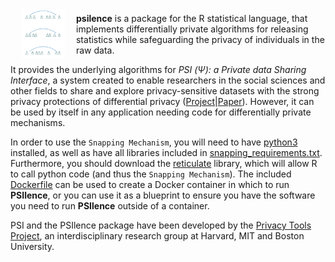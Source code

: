 <img src="README_files/img/dpe.png" align="left" height="80" vspace="8" hspace="18">

**psilence** is a package for the R statistical language, that implements differentially private algorithms for releasing statistics while safeguarding the privacy of individuals in the raw data.

It provides the underlying algorithms for *PSI (&Psi;): a Private data Sharing Interface*, a system created to enable researchers in the social sciences and other fields to share and explore privacy-sensitive datasets with the strong privacy protections of differential privacy ([Project](http://psiprivacy.org/about)|[Paper](https://arxiv.org/abs/1609.04340)).  However, it can be used by itself in any application needing code for differentially private mechanisms.

In order to use the `Snapping Mechanism`, you will need to have [python3](https://www.python.org/downloads/) installed, as well as have all libraries included in [snapping_requirements.txt](snapping_requirements.txt). Furthermore, you should download the [reticulate](https://rstudio.github.io/reticulate/) library, which will allow R to call python code (and thus the `Snapping Mechanism`). The included [Dockerfile](Dockerfile) can be used to create a Docker container in which to run **PSIlence**, or you can use it as a blueprint to ensure you have the software you need to run **PSIlence** outside of a container.

PSI and the PSIlence package have been developed by the [Privacy Tools Project](http://privacytools.seas.harvard.edu), an interdisciplinary research group at Harvard, MIT and Boston University.
